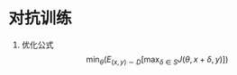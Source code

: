 # 对抗训练
  1. 优化公式
  $$
  \min_{\theta} (E_{(x,y)\sim D} [\max_{\delta \in S} J(\theta,x+\delta,y)])
  $$

